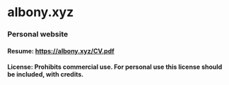 # albony.xyz
### Personal website 

#### Resume: https://albony.xyz/CV.pdf
#### License: Prohibits commercial use. For personal use this license should be included, with credits.
              
